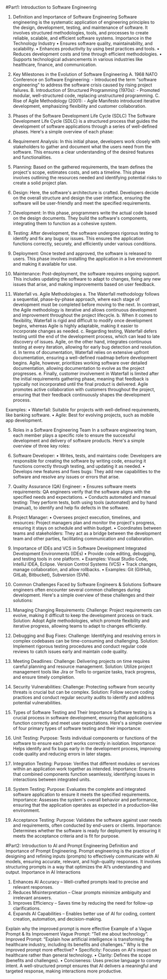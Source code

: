 #Part1: Introduction to Software Engineering

1. Definition and Importance of Software Engineering
Software engineering is the systematic application of engineering principles to the design, development, testing, and maintenance of software. It involves structured methodologies, tools, and processes to create reliable, scalable, and efficient software systems.
Importance in the Technology Industry
•	Ensures software quality, maintainability, and scalability.
•	Enhances productivity by using best practices and tools.
•	Reduces development costs and time through efficient methodologies.
•	Supports technological advancements in various industries like healthcare, finance, and communication.

2. Key Milestones in the Evolution of Software Engineering
A.	1968 NATO Conference on Software Engineering: - Introduced the term "software engineering" to address the software crisis caused by rising project failures.
B.	Introduction of Structured Programming (1970s): - Promoted modular, well-structured code, replacing unstructured programming.
C.	Rise of Agile Methodology (2001): - Agile Manifesto introduced iterative development, emphasizing flexibility and customer collaboration.

3. Phases of the Software Development Life Cycle (SDLC)
The Software Development Life Cycle (SDLC) is a structured process that guides the development of software applications through a series of well-defined phases. Here's a simple overview of each phase:
1.	Requirement Analysis: In this initial phase, developers work closely with stakeholders to gather and document what the users need from the software. This ensures a clear understanding of the desired features and functionalities.
2.	Planning: Based on the gathered requirements, the team defines the project's scope, estimates costs, and sets a timeline. This phase involves outlining the resources needed and identifying potential risks to create a solid project plan.
3.	Design: Here, the software's architecture is crafted. Developers decide on the overall structure and design the user interface, ensuring the software will be user-friendly and meet the specified requirements.
4.	Development: In this phase, programmers write the actual code based on the design documents. They build the software's components, integrating them to function as a cohesive system.
5.	Testing: After development, the software undergoes rigorous testing to identify and fix any bugs or issues. This ensures the application functions correctly, securely, and efficiently under various conditions.
6.	Deployment: Once tested and approved, the software is released to users. This phase involves installing the application in a live environment and making it available for use.
7.	Maintenance: Post-deployment, the software requires ongoing support. This includes updating the software to adapt to changes, fixing any new issues that arise, and making improvements based on user feedback.


4. Waterfall vs. Agile Methodologies
a.	The Waterfall methodology follows a sequential, phase-by-phase approach, where each stage of development must be completed before moving to the next. In contrast, the Agile methodology is iterative and allows continuous development and improvement throughout the project lifecycle.
b.	When it comes to flexibility, Waterfall is rigid and difficult to modify once development begins, whereas Agile is highly adaptable, making it easier to incorporate changes as needed.
c.	Regarding testing, Waterfall defers testing until the end of the development process, which can lead to late discovery of issues. Agile, on the other hand, integrates continuous testing at every iteration, allowing for early bug detection and resolution.
d.	In terms of documentation, Waterfall relies on extensive upfront documentation, ensuring a well-defined roadmap before development begins. Agile, however, prioritizes working software over detailed documentation, allowing documentation to evolve as the project progresses.
e.	Finally, customer involvement in Waterfall is limited after the initial requirements gathering phase, meaning that feedback is typically not incorporated until the final product is delivered. Agile promotes active collaboration with customers throughout the project, ensuring that their feedback continuously shapes the development process.

Examples:
•	Waterfall: Suitable for projects with well-defined requirements, like banking software.
•	Agile: Best for evolving projects, such as mobile app development.

5. Roles in a Software Engineering Team
In a software engineering team, each member plays a specific role to ensure the successful development and delivery of software products. Here's a simple overview of three key roles:
1. Software Developer:
•	Writes, tests, and maintains code: Developers are responsible for creating the software by writing code, ensuring it functions correctly through testing, and updating it as needed.
•	Develops new features and fixes bugs: They add new capabilities to the software and resolve any issues or errors that arise.
2. Quality Assurance (QA) Engineer:
•	Ensures software meets requirements: QA engineers verify that the software aligns with the specified needs and expectations.
•	Conducts automated and manual testing: They perform tests, both using tools (automated) and by hand (manual), to identify and help fix defects in the software.
3. Project Manager:
•	Oversees project execution, timelines, and resources: Project managers plan and monitor the project's progress, ensuring it stays on schedule and within budget.
•	Coordinates between teams and stakeholders: They act as a bridge between the development team and other parties, facilitating communication and collaboration.

6. Importance of IDEs and VCS in Software Development
Integrated Development Environments (IDEs)
•	Provide code editing, debugging, and testing tools in one platform.
•	Examples: Visual Studio Code, IntelliJ IDEA, Eclipse.
Version Control Systems (VCS)
•	Track changes, manage collaboration, and allow rollbacks.
•	Examples: Git (GitHub, GitLab, Bitbucket), Subversion (SVN).

7. Common Challenges Faced by Software Engineers & Solutions
Software engineers often encounter several common challenges during development. Here's a simple overview of these challenges and their solutions:
1.	Managing Changing Requirements:
Challenge: Project requirements can evolve, making it difficult to keep the development process on track.
Solution: Adopt Agile methodologies, which promote flexibility and iterative progress, allowing teams to adapt to changes efficiently.
2.	Debugging and Bug Fixes:
Challenge: Identifying and resolving errors in complex codebases can be time-consuming and challenging.
Solution: Implement rigorous testing procedures and conduct regular code reviews to catch issues early and maintain code quality.
3.	Meeting Deadlines:
Challenge: Delivering projects on time requires careful planning and resource management.
Solution: Utilize project management tools like Jira or Trello to organize tasks, track progress, and ensure timely completion.
4.	Security Vulnerabilities:
Challenge: Protecting software from security threats is crucial but can be complex.
Solution: Follow secure coding practices and conduct regular security audits to identify and address potential vulnerabilities.

8. Types of Software Testing and Their Importance
Software testing is a crucial process in software development, ensuring that applications function correctly and meet user expectations. Here's a simple overview of four primary types of software testing and their importance:
1.	Unit Testing:
Purpose: Tests individual components or functions of the software to ensure each part works correctly in isolation.
Importance: Helps identify and fix bugs early in the development process, improving code quality and reducing errors in later stages.
2.	Integration Testing:
Purpose: Verifies that different modules or services within an application work together as intended.
Importance: Ensures that combined components function seamlessly, identifying issues in interactions between integrated units.
3.	System Testing:
Purpose: Evaluates the complete and integrated software application to ensure it meets the specified requirements.
Importance: Assesses the system's overall behavior and performance, ensuring that the application operates as expected in a production-like environment.
4.	Acceptance Testing:
Purpose: Validates the software against user needs and requirements, often conducted by end-users or clients.
Importance: Determines whether the software is ready for deployment by ensuring it meets the acceptance criteria and is fit for purpose.


#Part2: Introduction to AI and Prompt Engineering
Definition and Importance of Prompt Engineering.
Prompt engineering is the practice of designing and refining inputs (prompts) to effectively communicate with AI models, ensuring accurate, relevant, and high-quality responses. It involves structuring prompts in a way that optimizes the AI’s understanding and output.
Importance in AI Interactions
1.	Enhances AI Accuracy – Well-crafted prompts lead to precise and relevant responses.
2.	Reduces Misinterpretation – Clear prompts minimize ambiguity and irrelevant answers.
3.	Improves Efficiency – Saves time by reducing the need for follow-up clarifications.
4.	Expands AI Capabilities – Enables better use of AI for coding, content creation, automation, and decision-making.

Explain why the improved prompt is more effective
Example of a Vague Prompt & Its Improvement
Vague Prompt:
“Tell me about technology”.
Improved Prompt:
“Explain how artificial intelligence is transforming the healthcare industry, including its benefits and challenges.”
Why is the improved prompt more effective?
•	Specificity: Focuses on AI's impact on healthcare rather than general technology.
•	Clarity: Defines the scope (benefits and challenges).
•	Conciseness: Uses precise language to convey intent.
A well-structured prompt ensures that AI delivers a meaningful and targeted response, making interactions more productive.

